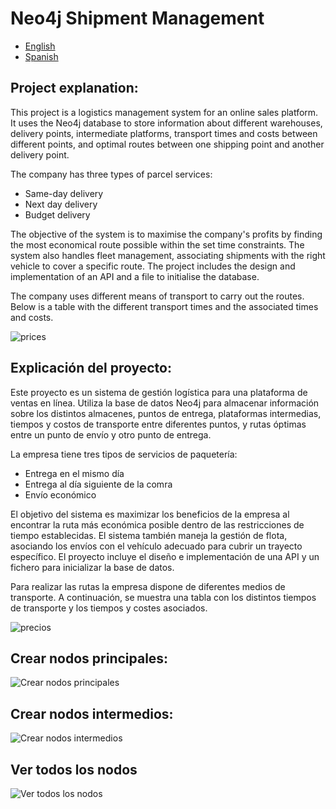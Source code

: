 # Neo4j Shipment Management

- [English](https://github.com/scullen99/Neo4j_Shipment_Management#project-explanation)
- [Spanish](https://github.com/scullen99/Neo4j_Shipment_Management#explicaci%C3%B3n-del-proyecto)

## Project explanation:
This project is a logistics management system for an online sales platform. It uses the Neo4j database to store information about different warehouses, delivery points, intermediate platforms, transport times and costs between different points, and optimal routes between one shipping point and another delivery point. 

The company has three types of parcel services: 
* Same-day delivery
* Next day delivery
* Budget delivery

The objective of the system is to maximise the company's profits by finding the most economical route possible within the set time constraints. The system also handles fleet management, associating shipments with the right vehicle to cover a specific route. The project includes the design and implementation of an API and a file to initialise the database.

The company uses different means of transport to carry out the routes. Below is a table with the different transport times and the associated times and costs.

![prices](https://github.com/scullen99/Neo4j_Shipment_Management/blob/main/prices.png)

## Explicación del proyecto:
Este proyecto es un sistema de gestión logística para una plataforma de ventas en línea. Utiliza la base de datos Neo4j para almacenar información sobre los distintos almacenes, puntos de entrega, plataformas intermedias, tiempos y costos de transporte entre diferentes puntos, y rutas óptimas entre un punto de envío y otro punto de entrega. 

La empresa tiene tres tipos de servicios de paquetería: 
* Entrega en el mismo día
* Entrega al día siguiente de la comra
* Envío económico

El objetivo del sistema es maximizar los beneficios de la empresa al encontrar la ruta más económica posible dentro de las restricciones de tiempo establecidas. El sistema también maneja la gestión de flota, asociando los envíos con el vehículo adecuado para cubrir un trayecto específico. El proyecto incluye el diseño e implementación de una API y un fichero para inicializar la base de datos.

Para realizar las rutas la empresa dispone de diferentes medios de transporte. A continuación, se muestra una tabla con los distintos tiempos de transporte y los tiempos y costes asociados.

![precios](https://github.com/scullen99/Neo4j_Shipment_Management/blob/main/precios.png)

## Crear nodos principales:
![Crear nodos principales](https://github.com/scullen99/Neo4j_Shipment_Management/blob/main/graph3.png)

## Crear nodos intermedios:
![Crear nodos intermedios](https://github.com/scullen99/Neo4j_Shipment_Management/blob/main/graph2.png)

## Ver todos los nodos
![Ver todos los nodos](https://github.com/scullen99/Neo4j_Shipment_Management/blob/main/graph.png)
